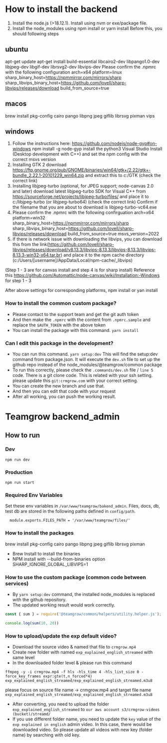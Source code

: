 # How to install the backend
1. Install the node.js (>18.12.1). Install using nvm or exe/package file.
2. Install the node_modules using npm install or yarn install
Before this, you should following steps
## ubuntu
apt-get update
apt-get install build-essential libcairo2-dev libpango1.0-dev libjpeg-dev libgif-dev librsvg2-dev libvips-dev
Please confirm the .npmrc with the following configuration
arch=x64
platform=linux
sharp_binary_host=https://npmmirror.com/mirrors/sharp
sharp_libvips_binary_host=https://github.com/lovell/sharp-libvips/releases/download
build_from_source=true
## macos
brew install pkg-config cairo pango libpng jpeg giflib librsvg pixman vips

## windows
1. Follow the instructions here: https://github.com/nodejs/node-gyp#on-windows
 npm install -g node-gyp
 install the python3
 Visual Studio Install (Desktop development with C++) and set the npm config with the correct msvs version
2. Installing GTK 2
download https://ftp.gnome.org/pub/GNOME/binaries/win64/gtk+/2.22/gtk+-bundle_2.22.1-20101229_win64.zip and extract this to c:/GTK (check the correct link)
3. Installing libjpeg-turbo (optional, for JPEG support; node-canvas 2.0 and later)
download latest libjpeg-turbo SDK for Visual C++ from https://sourceforge.net/projects/libjpeg-turbo/files/ and place it to c:/libjpeg-turbo (or libjpeg-turbo64) (check the correct link)
Confirm if the filename that you are about to download is libjpeg-turbo-vc64.exe
4. Please confirm the .npmrc with the following confirguation
arch=x64
platform=win32
sharp_binary_host=https://npmmirror.com/mirrors/sharp
sharp_libvips_binary_host=https://github.com/lovell/sharp-libvips/releases/download
build_from_source=true
msvs_version=2022
5. If there is network issue with downloading the libvips, you can download this from the link(https://github.com/lovell/sharp-libvips/releases/download/v8.13.3/libvips-8.13.3/libvips-8.13.3/libvips-8.13.3-win32-x64.tar.br) and place it to the npm cache directory (c:/Users/[username]/AppData/Local/npm-cache/_libvips)

(Step 1 - 3 are for canvas install and step 4 is for sharp install)
Reference this https://github.com/Automattic/node-canvas/wiki/Installation:-Windows for step 1 - 3

After above settings for corresponding platforms, npm install or yan install

### How to install the common custom package?
- Please contact to the support team and get the git auth token
- And then make the `.npmrc` with the content from `.npmrc.sample` and replace the `$AUTH_TOKEN` with the above token
- You can install the package with this command.
`yarn install`

### Can I edit this package in the development?
- You can run this command.
`yarn setup:dev`
This will find the setup:dev command from package.json.
It will execute the `dev.sh` file to set up the github repo instead of the node_modules/@teamgrow/common package
- To run this correctly, please check the `.commands/dev.sh` file / `line 5` code. There is a git clone code. This is related with your ssh setting. please update this `git:crmgrow.com` with your correct setting.
- You can create the new branch and use that.
- And then you can edit that code with your request
- After all working, you can push the working result.

# Teamgrow backend_admin

## How to run
### Dev  
`npm run dev`
### Production
`npm run start`
### Required Env Variables

Set these env variables in `/var/www/teamgrow/bakend_admin`.
Files, docs, db, test db are stored in the following paths defined in `config/path`.

```
  module.exports.FILES_PATH = '/var/www/teamgrow/files/'
```

### How to install the packages

brew install pkg-config cairo pango libpng jpeg giflib librsvg pixman

- Brew Install to install the binaries
- NPM install with --build-from-binaries option
SHARP_IGNORE_GLOBAL_LIBVIPS=1


### How to use the custom package (common code between services)
- By `yarn setup:dev` command, the installed node_modules is replaced with the github repository.
- The updated working result would work correctly.

```javascript
const { sum } = require('@teamgrow/common/helpers/utility.helper.js');

console.log(sum(10, 20))
```

### How to upload/update the exp default video?
- Download the source video & named that file to `crmgrow.mp4`
- Create new folder with named `exp_explained_english_streamed` with same level
- In the downloaded folder level & please run this command
```
ffmpeg -y -i crmgrow.mp4 -f hls -hls_time 4 -hls_list_size 0 -force_key_frames expr:gte(t,n_forced*4) exp_explained_english_streamed/exp_explained_english_streamed.m3u8
```
please focus on source file name -> crmgrow.mp4 and target file name `exp_explained_english_streamed/exp_explained_english_streamed.m3u8`
- After converting, you need to upload the folder `exp_explained_english_streamed` to `our aws account s3/crmgrow-videos (bucket)/streamd/`
- If you use different folder name, you need to update the `key` value of the `exp explained in english` admin video.
In this case, there would be downloaded video. So please update all videos with new key (folder name) by searching with old key.

